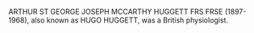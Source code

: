 ARTHUR ST GEORGE JOSEPH MCCARTHY HUGGETT FRS FRSE (1897-1968), also known as HUGO HUGGETT, was a British physiologist.
